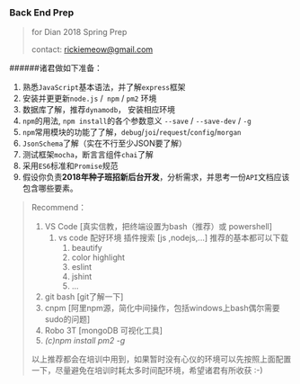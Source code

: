 ### Back End Prep

> for Dian 2018 Spring Prep 
>
> contact: rickiemeow@gmail.com

######诸君做如下准备：

1. 熟悉`JavaScript`基本语法，并了解`express`框架
2. 安装并更更新`node.js` /` npm` / `pm2` 环境
3. 数据库了解，推荐`dynamodb`， 安装相应环境
2. `npm`的用法, `npm install`的各个参数意义 `--save` / `--save-dev` / `-g`
3. `npm`常用模块的功能了了解，`debug`/`joi`/`request`/`config`/`morgan`
4. `JsonSchema`了解（实在不行至少JSON要了解）
5. 测试框架`mocha`，断⾔言组件`chai`了解
6. 采用`ES6`标准和`Promise`规范
9. 假设你负责**2018年种子班招新后台开发**，分析需求，并思考一份`API`文档应该包含哪些要素。

> Recommend：
>
> 1. VS Code                      [真实信教，把终端设置为bash（推荐）或 powershell]
>    1. vs code 配好环境 插件搜索 [js ,nodejs,...] 推荐的基本都可以下载
>       1. beautify
>       2. color highlight
>       3. eslint
>       4. jshint
>       5. ...
> 2. git bash                      [git了解一下]
> 3. cnpm                          [阿里npm源，简化中间操作，包括windows上bash偶尔需要sudo的问题]
> 4. Robo 3T                     [mongoDB 可视化工具]
> 5.  *(c)npm install pm2 -g*
>
> 以上推荐都会在培训中用到，如果暂时没有心仪的环境可以先按照上面配置一下，尽量避免在培训时耗太多时间配环境，希望诸君有所收获 :-)